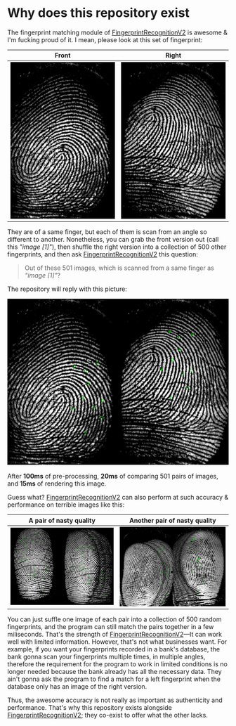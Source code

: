 
# Why does this repository exist

The fingerprint matching module of [FingerprintRecognitionV2](https://github.com/iluvgirlswithglasses/FingerprintRecognitionV2) is awesome & I'm fucking proud of it. I mean, please look at this set of fingerprint:

Front                                 | Right                                 |
:-----------------------------------: | :-----------------------------------: |
![front](_doc/images/fp-recog-00.bmp) | ![right](_doc/images/fp-recog-01.bmp) |

They are of a same finger, but each of them is scan from an angle so different to another. Nonetheless, you can grab the front version out (call this *"image [1]"*), then shuffle the right version into a collection of 500 other fingerprints, and then ask [FingerprintRecognitionV2](https://github.com/iluvgirlswithglasses/FingerprintRecognitionV2) this question:

> Out of these 501 images, which is scanned from a same finger as *"image [1]"*?

The repository will reply with this picture:

![comparison](_doc/images/fp-recog-02.png)

After **100ms** of pre-processing, **20ms** of comparing 501 pairs of images, and **15ms** of rendering this image.

Guess what? [FingerprintRecognitionV2](https://github.com/iluvgirlswithglasses/FingerprintRecognitionV2) can also perform at such accuracy & performance on terrible images like this:

A pair of nasty quality                | Another pair of nasty quality                |
:------------------------------------: | :------------------------------------------: |
![a pair](_doc/images/fp-recog-03.png) | ![another pair](_doc/images/fp-recog-04.png) |

You can just suffle one image of each pair into a collection of 500 random fingerprints, and the program can still match the pairs together in a few miliseconds. That's the strength of [FingerprintRecognitionV2](https://github.com/iluvgirlswithglasses/FingerprintRecognitionV2)—It can work well with limited information. However, that's not what businesses want. For example, if you want your fingerprints recorded in a bank's database, the bank gonna scan your fingerprints multiple times, in multiple angles, therefore the requirement for the program to work in limited conditions is no longer needed because the bank already has all the necessary data. They ain't gonna ask the program to find a match for a left fingerprint when the database only has an image of the right version. 

Thus, the awesome accuracy is not really as important as authenticity and performance. That's why this repository exists alongside [FingerprintRecognitionV2](https://github.com/iluvgirlswithglasses/FingerprintRecognitionV2); they co-exist to offer what the other lacks.
